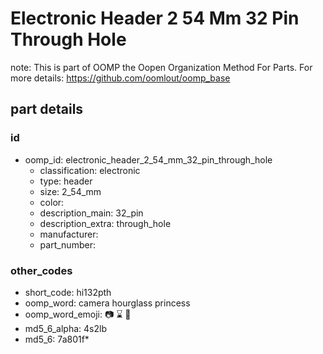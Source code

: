 # Electronic Header 2 54 Mm 32 Pin Through Hole  

note: This is part of OOMP the Oopen Organization Method For Parts. For more details: https://github.com/oomlout/oomp_base

##  part details





### id
* oomp_id: electronic_header_2_54_mm_32_pin_through_hole
  * classification: electronic
  * type: header
  * size: 2_54_mm
  * color: 
  * description_main: 32_pin
  * description_extra: through_hole
  * manufacturer: 
  * part_number: 

### other_codes
* short_code: hi132pth
* oomp_word: camera hourglass princess
* oomp_word_emoji: :camera: :hourglass: :princess:
* md5_6_alpha: 4s2lb
* md5_6: 7a801f* 